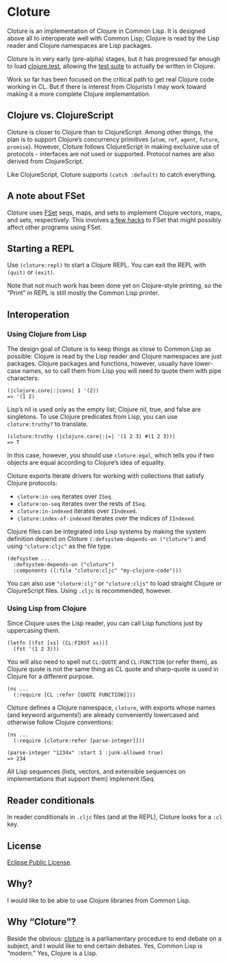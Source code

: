 # Cloture

Cloture is an implementation of Clojure in Common Lisp. It is designed above all to interoperate well with Common Lisp; Clojure is read by the Lisp reader and Clojure namespaces are Lisp packages.

Cloture is in very early (pre-alpha) stages, but it has progressed far enough to load [clojure.test](test.clj), allowing the [test suite][] to actually be written in Clojure.

Work so far has been focused on the critical path to get real Clojure code working in CL. But if there is interest from Clojurists I may work toward making it a more complete Clojure implementation.

## Clojure vs. ClojureScript

Cloture is closer to Clojure than to ClojureScript. Among other things, the plan is to support Clojure’s concurrency primitives (`atom`, `ref`, `agent`, `future`, `promise`). However, Cloture follows ClojureScript in making exclusive use of protocols - interfaces are not used or supported. Protocol names are also derived from ClojureScript.

Like ClojureScript, Cloture supports `(catch :default)` to catch everything.

## A note about FSet

Cloture uses [FSet][] seqs, maps, and sets to implement Clojure vectors, maps, and sets, respectively. This involves [a few hacks][fset-hacks] to FSet that might possibly affect other programs using FSet.

## Starting a REPL

Use `(cloture:repl)` to start a Clojure REPL. You can exit the REPL with `(quit)` or `(exit)`.

Note that not much work has been done yet on Clojure-style printing, so the “Print” in REPL is still mostly the Common Lisp printer.

## Interoperation

### Using Clojure from Lisp

The design goal of Cloture is to keep things as close to Common Lisp as possible: Clojure is read by the Lisp reader and Clojure namespaces are just packages. Clojure packages and functions, however, usually have lower-case names, so to call them from Lisp you will need to quote them with pipe characters:

    (|clojure.core|:|cons| 1 '(2))
    => '(1 2)

Lisp’s nil is used only as the empty list; Clojure nil, true, and false are singletons. To use Clojure predicates from Lisp, you can use `cloture:truthy?` to translate.

    (cloture:truthy (|clojure.core|:|=| '(1 2 3) #(1 2 3)))
    => T

In this case, however, you should use `cloture:egal`, which tells you if two objects are equal according to Clojure’s idea of equality.

Cloture exports Iterate drivers for working with collections that satisfy Clojure protocols:

- `cloture:in-seq` iterates over `ISeq`.
- `cloture:on-seq` iterates over the rests of `ISeq`.
- `cloture:in-indexed` iterates over `IIndexed`.
- `cloture:index-of-indexed` iterates over the indices of `IIndexed`.

Clojure files can be integrated into Lisp systems by making the system definition depend on Cloture `(:defsystem-depends-on ("cloture")` and using `"cloture:cljc"` as the file type.

    (defsystem ...
      :defsystem-depends-on ("cloture")
      :components ((:file "cloture:cljc" "my-clojure-code")))

You can also use `"cloture:clj"` or `"cloture:cljs"` to load straight Clojure or ClojureScript files. Using `.cljc` is recommended, however.

### Using Lisp from Clojure

Since Clojure uses the Lisp reader, you can call Lisp functions just by uppercasing them.

    (letfn [(fst [xs] (CL:FIRST xs))]
      (fst '(1 2 3)))

You will also need to spell out `CL:QUOTE` and `CL:FUNCTION` (or refer them), as Clojure quote is not the same thing as CL quote and sharp-quote is used in Clojure for a different purpose.

    (ns ...
      (:require [CL :refer [QUOTE FUNCTION]]))

Cloture defines a Clojure namespace, `cloture`, with exports whose names (and keyword arguments!) are already conveniently lowercased and otherwise follow Clojure conventions:

    (ns ...
      (:require [cloture:refer [parse-integer]]))

    (parse-integer "1234x" :start 1 :junk-allowed true)
    => 234

All Lisp sequences (lists, vectors, and extensible sequences on implementations that support them) implement ISeq.

## Reader conditionals

In reader conditionals in `.cljc` files (and at the REPL), Cloture looks for a `:cl` key.

## License

[Eclipse Public License][EPL].

## Why?

I would like to be able to use Clojure libraries from Common Lisp.

## Why “Cloture”?

Beside the obvious: [cloture][] is a parliamentary procedure to end debate on a subject, and I would like to end certain debates. Yes, Common Lisp is “modern.” Yes, Clojure is a Lisp.

[Clozure]: https://ccl.clozure.com/docs/ccl.html
[cloture]: https://en.wikipedia.org/wiki/Cloture
[EPL]: https://opensource.org/licenses/EPL-1.0
[ClojureScript]: https://clojurescript.org/
[FSet]: https://github.com/slburson/fset
[fset-hacks]: https://github.com/ruricolist/cloture/blob/master/fset-hacks.lisp
[test.clj]: https://github.com/ruricolist/cloture/blob/master/clojure/test.cljc
[test suite]: https://github.com/ruricolist/cloture/blob/master/t/cloture-tests.cljc
